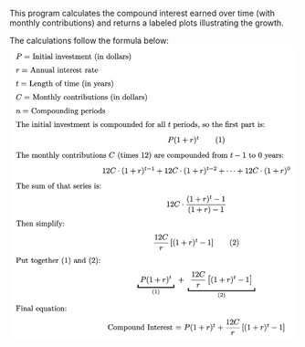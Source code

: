 This program calculates the compound interest earned over time (with monthly contributions) and returns a labeled plots illustrating the growth.

The calculations follow the formula below:
![Compound Interest Formula.png](Compound-interest-formula.png)

